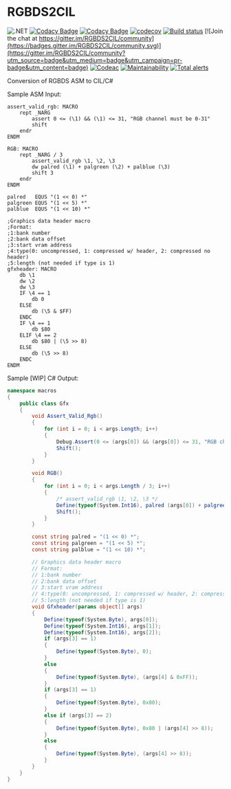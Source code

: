 # RGBDS2CIL

![.NET](https://github.com/archanox/RGBDS2CIL/workflows/.NET/badge.svg)
[![Codacy Badge](https://api.codacy.com/project/badge/Grade/8f09df7eff4a4c2fa6398596c7621347)](https://app.codacy.com/gh/archanox/RGBDS2CIL?utm_source=github.com&utm_medium=referral&utm_content=archanox/RGBDS2CIL&utm_campaign=Badge_Grade_Settings)
[![Codacy Badge](https://app.codacy.com/project/badge/Coverage/0727a59999f846388a16ee2a21652327)](https://www.codacy.com/gh/archanox/RGBDS2CIL/dashboard?utm_source=github.com&utm_medium=referral&utm_content=archanox/RGBDS2CIL&utm_campaign=Badge_Coverage)
[![codecov](https://codecov.io/gh/archanox/RGBDS2CIL/branch/master/graph/badge.svg?token=3A2O2AWWMD)](https://codecov.io/gh/archanox/RGBDS2CIL)
[![Build status](https://ci.appveyor.com/api/projects/status/jw87a3xpvde6h65h?svg=true)](https://ci.appveyor.com/project/archanox/rgbds2cil)
[![Join the chat at https://gitter.im/RGBDS2CIL/community](https://badges.gitter.im/RGBDS2CIL/community.svg)](https://gitter.im/RGBDS2CIL/community?utm_source=badge&utm_medium=badge&utm_campaign=pr-badge&utm_content=badge)
[![Codeac](https://static.codeac.io/badges/2-329877684.svg "Codeac")](https://app.codeac.io/github/archanox/RGBDS2CIL)
[![Maintainability](https://api.codeclimate.com/v1/badges/7e95c773297fee1d0fc5/maintainability)](https://codeclimate.com/github/archanox/RGBDS2CIL/maintainability)
[![Total alerts](https://img.shields.io/lgtm/alerts/g/archanox/RGBDS2CIL.svg?logo=lgtm&logoWidth=18)](https://lgtm.com/projects/g/archanox/RGBDS2CIL/alerts/)

Conversion of RGBDS ASM to CIL/C#

Sample ASM Input:
```assembly
assert_valid_rgb: MACRO
    rept _NARG
        assert 0 <= (\1) && (\1) <= 31, "RGB channel must be 0-31"
        shift
    endr
ENDM
    
RGB: MACRO
    rept _NARG / 3
        assert_valid_rgb \1, \2, \3
        dw palred (\1) + palgreen (\2) + palblue (\3)
        shift 3
    endr
ENDM
    
palred   EQUS "(1 << 0) *"
palgreen EQUS "(1 << 5) *"
palblue  EQUS "(1 << 10) *" 
    
;Graphics data header macro
;Format:
;1:bank number
;2:bank data offset
;3:start vram address
;4:type(0: uncompressed, 1: compressed w/ header, 2: compressed no header)
;5:length (not needed if type is 1)
gfxheader: MACRO
    db \1
    dw \2
    dw \3
    IF \4 == 1
        db 0
    ELSE 
        db (\5 & $FF)
    ENDC
    IF \4 == 1
        db $80
    ELIF \4 == 2
        db $80 | (\5 >> 8)
    ELSE
        db (\5 >> 8)
    ENDC
ENDM
```

Sample [WIP] C# Output:
```csharp
namespace macros
{
	public class Gfx
	{
		void Assert_Valid_Rgb()
		{
			for (int i = 0; i < args.Length; i++)
			{
				Debug.Assert(0 <= (args[0]) && (args[0]) <= 31, "RGB channel must be 0-31");
				Shift();
			}
		}

		void RGB()
		{
			for (int i = 0; i < args.Length / 3; i++)
			{
				/* assert_valid_rgb \1, \2, \3 */
				Define(typeof(System.Int16), palred (args[0]) + palgreen (args[1]) + palblue (args[2]));
				Shift();
			}
		}

		const string palred = "(1 << 0) *";
		const string palgreen = "(1 << 5) *";
		const string palblue = "(1 << 10) *";

		// Graphics data header macro
		// Format:
		// 1:bank number
		// 2:bank data offset
		// 3:start vram address
		// 4:type(0: uncompressed, 1: compressed w/ header, 2: compressed no header)
		// 5:length (not needed if type is 1)
		void Gfxheader(params object[] args)
		{
			Define(typeof(System.Byte), args[0]);
			Define(typeof(System.Int16), args[1]);
			Define(typeof(System.Int16), args[2]);
			if (args[3] == 1)
			{
				Define(typeof(System.Byte), 0);
			}
			else
			{
				Define(typeof(System.Byte), (args[4] & 0xFF));
			}
			if (args[3] == 1)
			{
				Define(typeof(System.Byte), 0x80);
			}
			else if (args[3] == 2)
			{
				Define(typeof(System.Byte), 0x80 | (args[4] >> 8));
			}
			else
			{
				Define(typeof(System.Byte), (args[4] >> 8));
			}
		}
	}
}
```